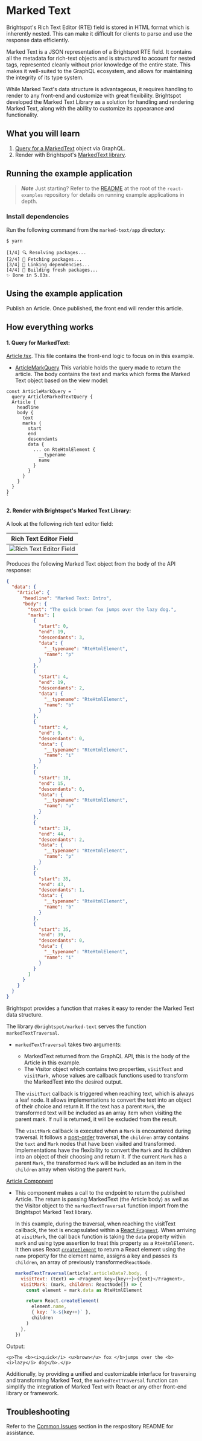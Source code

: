# Marked Text

Brightspot's Rich Text Editor (RTE) field is stored in HTML format which is inherently nested. This can make it difficult for clients to parse and use the response data efficiently.

Marked Text is a JSON representation of a Brightspot RTE field. It contains all the metadata for rich-text objects and is structured to account for nested tags, represented cleanly without prior knowledge of the entire state. This makes it well-suited to the GraphQL ecosystem, and allows for maintaining the integrity of its type system.

While Marked Text's data structure is advantageous, it requires handling to render to any front-end and customize with great flexibility. Brightspot developed the Marked Text Library as a solution for handling and rendering Marked Text, along with the ability to customize its appearance and functionality.

## What you will learn

1. [Query for a MarkedText](#1-query-for-markedtext) object via GraphQL.
2. Render with Brightspot's [MarkedText library](#2-render-with-brightspots-marked-text-library).

## Running the example application

> **_Note_** Just starting? Refer to the [README](/README.md) at the root of the `react-examples` repository for details on running example applications in depth.

### Install dependencies

Run the following command from the `marked-text/app` directory:

```sh
$ yarn
```

```
[1/4] 🔍 Resolving packages...
[2/4] 🚚 Fetching packages...
[3/4] 🔗 Linking dependencies...
[4/4] 🔨 Building fresh packages...
✨ Done in 5.03s.
```

## Using the example application

Publish an Article. Once published, the front end will render this article.

## How everything works

#### 1. Query for MarkedText:

[Article.tsx](app/src/components/Article.tsx). This file contains the front-end logic to focus on in this example.

- [ArticleMarkQuery](app/src/components/Article.tsx#L17) This variable holds the query made to return the article. The body contains the text and marks which forms the Marked Text object based on the view model:

```
const ArticleMarkQuery = `
  query ArticleMarkedTextQuery {
  Article {
    headline
    body {
      text
      marks {
        start
        end
        descendants
        data {
          ... on RteHtmlElement {
            __typename
            name
          }
        }
      }
    }
  }
}
`
```

#### 2. Render with Brightspot's Marked Text Library:

A look at the following rich text editor field:

| Rich Text Editor Field                                                   |
| ------------------------------------------------------------------------ |
| <img alt="Rich Text Editor Field" src="images/rich-text-screenshot.png"> |

Produces the following Marked Text object from the body of the API response:

```json
{
  "data": {
    "Article": {
      "headline": "Marked Text: Intro",
      "body": {
        "text": "The quick brown fox jumps over the lazy dog.",
        "marks": [
          {
            "start": 0,
            "end": 19,
            "descendants": 3,
            "data": {
              "__typename": "RteHtmlElement",
              "name": "p"
            }
          },
          {
            "start": 4,
            "end": 19,
            "descendants": 2,
            "data": {
              "__typename": "RteHtmlElement",
              "name": "b"
            }
          },
          {
            "start": 4,
            "end": 9,
            "descendants": 0,
            "data": {
              "__typename": "RteHtmlElement",
              "name": "i"
            }
          },
          {
            "start": 10,
            "end": 15,
            "descendants": 0,
            "data": {
              "__typename": "RteHtmlElement",
              "name": "u"
            }
          },
          {
            "start": 19,
            "end": 44,
            "descendants": 2,
            "data": {
              "__typename": "RteHtmlElement",
              "name": "p"
            }
          },
          {
            "start": 35,
            "end": 43,
            "descendants": 1,
            "data": {
              "__typename": "RteHtmlElement",
              "name": "b"
            }
          },
          {
            "start": 35,
            "end": 39,
            "descendants": 0,
            "data": {
              "__typename": "RteHtmlElement",
              "name": "i"
            }
          }
        ]
      }
    }
  }
}
```

Brightspot provides a function that makes it easy to render the Marked Text data structure.

The library `@brightspot/marked-text` serves the function `markedTextTraversal`.

- `markedTextTraversal` takes two arguments:

  - MarkedText returned from the GraphQL API, this is the body of the Article in this example.
  - The Visitor object which contains two properties, `visitText` and `visitMark`, whose values are callback functions used to transform the MarkedText into the desired output.

  The `visitText` callback is triggered when reaching text, which is always a leaf node. It allows implementations to convert the text into an object of their choice and return it. If the text has a parent `Mark`, the transformed text will be included as an array item when visiting the parent mark. If null is returned, it will be excluded from the result.

  The `visitMark` callback is executed when a `Mark` is encountered during traversal. It follows a [post-order](https://www.geeksforgeeks.org/iterative-postorder-traversal) traversal, the `children` array contains the `text` and `Mark` nodes that have been visited and transformed. Implementations have the flexibility to convert the `Mark` and its children into an object of their choosing and return it. If the current `Mark` has a parent `Mark`, the transformed `Mark` will be included as an item in the `children` array when visiting the parent `Mark`.

[Article Component](app/src/components/Article.tsx#L73)

- This component makes a call to the endpoint to return the published Article. The return is passing MarkedText (the Article body) as well as the Visitor object to the `markedTextTraversal` function import from the Brightspot Marked Text library.

  In this example, during the traversal, when reaching the visitText callback, the text is encapsulated within a [React `Fragment`](https://react.dev/reference/react/Fragment). When arriving at `visitMark`, the call back function is taking the `data` property within `mark` and using type assertion to treat this property as a `RteHtmlElement`. It then uses React [`createElement`](https://react.dev/reference/react/createElement) to return a React element using the `name` property for the element name, assigns a key and passes its `children`, an array of previously transformed`ReactNode`.

  ```js
  markedTextTraversal(article?.articleData?.body, {
    visitText: (text) => <Fragment key={key++}>{text}</Fragment>,
    visitMark: (mark, children: ReactNode[]) => {
      const element = mark.data as RteHtmlElement

      return React.createElement(
        element.name,
        { key: `k-${key++}` },
        children
      )
    },
  })
  ```

Output:

```
<p>The <b><i>quick</i> <u>brown</u> fox </b>jumps over the <b><i>lazy</i> dog</b>.</p>
```

Additionally, by providing a unified and customizable interface for traversing and transforming Marked Text, the `markedTextTraversal` function can simplify the integration of Marked Text with React or any other front-end library or framework.

## Troubleshooting

Refer to the [Common Issues](/README.md) section in the respository README for assistance.
